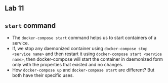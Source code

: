## Lab 11

## `start` command
* The `docker-compose start` command helps us to start containers of a service.
* If, we stop any daemonized container using `docker-compose stop <service name>` and then restart it using `docker-compose start <service name>`, then docker-compose will start the container in daemonized form only with the properties that existed and no changes.
* How `docker-compose up` and `docker-compose start` are different? But both have their specific uses.
